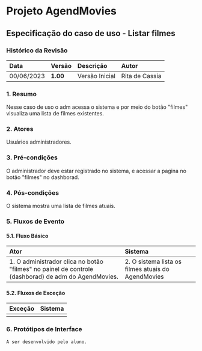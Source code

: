 # Projeto AgendMovies

## Especificação do caso de uso - Listar filmes

### Histórico da Revisão 

|  Data  | Versão | Descrição | Autor |
|:-------|:-------|:----------|:------|
| 00/06/2023 | **1.00** | Versão Inicial  | Rita de Cassia |

### 1. Resumo 

Nesse caso de uso o adm acessa o sistema e por meio do botão "filmes" visualiza uma lista de filmes existentes.

### 2. Atores 

Usuários administradores.

### 3. Pré-condições

O administrador deve estar registrado no sistema, e acessar a pagina no botão "filmes" no dashborad.

### 4. Pós-condições

O sistema mostra uma lista de filmes atuais.

### 5. Fluxos de Evento

#### 5.1. Fluxo Básico

| Ator   | Sistema |
|:-------|:--------|
| 1. O administrador clica no botão "filmes" no painel de controle (dashborad) de adm do AgendMovies.| 2. O sistema lista os filmes atuais do AgendMovies|



#### 5.2. Fluxos de Exceção

| Exceção | Sistema |
|:--------|:--------|
| | |

### 6. Protótipos de Interface
`A ser desenvolvido pelo aluno.`

